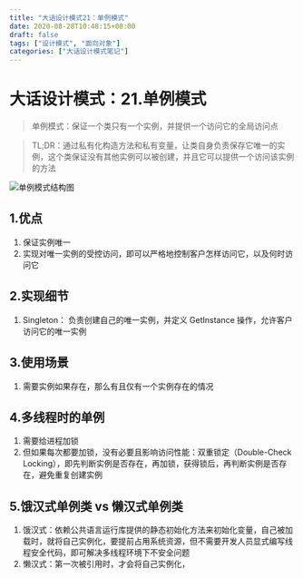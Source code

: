 ```yaml
---
title: "大话设计模式21：单例模式"
date: 2020-08-28T10:48:15+08:00
draft: false
tags: ["设计模式", "面向对象"]
categories: ["大话设计模式笔记"]
---
```


# 大话设计模式：21.单例模式

> 单例模式：保证一个类只有一个实例，并提供一个访问它的全局访问点

> TL;DR：通过私有化构造方法和私有变量，让类自身负责保存它唯一的实例，这个类保证没有其他实例可以被创建，并且它可以提供一个访问该实例的方法

![单例模式结构图](/images/单例模式.png)

## 1.优点

1. 保证实例唯一
2. 实现对唯一实例的受控访问，即可以严格地控制客户怎样访问它，以及何时访问它

## 2.实现细节

1. Singleton： 负责创建自己的唯一实例，并定义 GetInstance 操作，允许客户访问它的唯一实例

## 3.使用场景

1. 需要实例如果存在，那么有且仅有一个实例存在的情况

## 4.多线程时的单例

1. 需要给进程加锁
2. 但如果每次都要加锁，没有必要且影响访问性能：双重锁定（Double-Check Locking），即先判断实例是否存在，再加锁，获得锁后，再判断实例是否存在，避免重复创建实例

## 5.饿汉式单例类 vs 懒汉式单例类

1. 饿汉式：依赖公共语言运行库提供的静态初始化方法来初始化变量，自己被加载时，就将自己实例化，要提前占用系统资源，但不需要开发人员显式编写线程安全代码，即可解决多线程环境下不安全问题
2. 懒汉式：第一次被引用时，才会将自己实例化，
